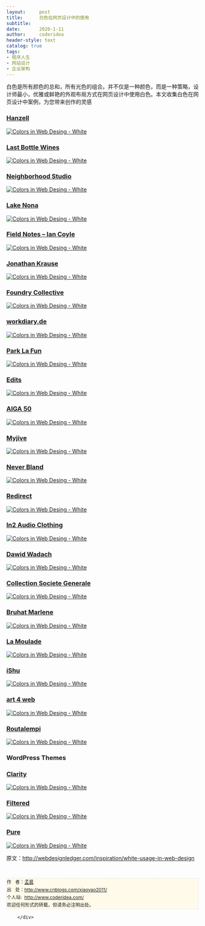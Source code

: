 ```yaml
---
layout:     post
title:      白色在网页设计中的使用
subtitle:   
date:       2020-1-11
author:     coderidea
header-style: text
catalog: true
tags:
- 程序人生
- 网站设计
- 企业架构
--- 
```

<div class="postBody">
			<div id="cnblogs_post_body" class="blogpost-body"><p><span><span class="goog-text-highlight">白色是所有颜色的总和，所有</span></span><a><span><span class="goog-text-highlight">光色的</span></span></a><span><span class="goog-text-highlight">组合</span><span class="goog-text-highlight">。</span><span>并不仅是一种颜色，而是一种策略，设计师最小，优雅或鲜艳的外观布局方式在网页设计中使用白色。本文收集白色在网页设计中案例，为您带来创作的灵感</span></span></p>
<h3><a href="http://www.hanzell.com/">Hanzell</a></h3>
<p><a href="http://www.hanzell.com/"><img class="aligncenter size-full wp-image-3448" src="http://webdesignledger.com/wp-content/uploads/2011/12/white01.jpg" alt="Colors in Web Desing - White" /></a></p>
<h3><a href="http://www.lastbottlewines.com/">Last Bottle Wines</a></h3>
<p><a href="http://www.lastbottlewines.com/"><img class="aligncenter size-full wp-image-3448" src="http://webdesignledger.com/wp-content/uploads/2011/12/white02.jpg" alt="Colors in Web Desing - White" /></a></p>
<h3><a href="http://www.neighborhood-studio.com/">Neighborhood Studio</a></h3>
<p><a href="http://www.neighborhood-studio.com/"><img class="aligncenter size-full wp-image-3448" src="http://webdesignledger.com/wp-content/uploads/2011/12/white03.jpg" alt="Colors in Web Desing - White" /></a></p>
<h3><a href="http://learnlakenona.com/">Lake Nona</a></h3>
<p><a href="http://learnlakenona.com/"><img class="aligncenter size-full wp-image-3448" src="http://webdesignledger.com/wp-content/uploads/2011/12/white04.jpg" alt="Colors in Web Desing - White" /></a></p>
<h3><a href="http://fieldnotes.iancoyle.com/">Field Notes – Ian Coyle</a></h3>
<p><a href="http://fieldnotes.iancoyle.com/"><img class="aligncenter size-full wp-image-3448" src="http://webdesignledger.com/wp-content/uploads/2011/12/white05.jpg" alt="Colors in Web Desing - White" /></a></p>
<h3><a href="http://www.jonathan-krause.de/">Jonathan Krause</a></h3>
<p><a href="http://www.jonathan-krause.de/"><img class="aligncenter size-full wp-image-3448" src="http://webdesignledger.com/wp-content/uploads/2011/12/white06.jpg" alt="Colors in Web Desing - White" /></a></p>
<h3><a href="http://www.foundrycollective.com/">Foundry Collective</a></h3>
<p><a href="http://www.foundrycollective.com/"><img class="aligncenter size-full wp-image-3448" src="http://webdesignledger.com/wp-content/uploads/2011/12/white07.jpg" alt="Colors in Web Desing - White" /></a></p>
<h3><a href="http://workdiary.de/">workdiary.de</a></h3>
<p><a href="http://workdiary.de/"><img class="aligncenter size-full wp-image-3448" src="http://webdesignledger.com/wp-content/uploads/2011/12/white08.jpg" alt="Colors in Web Desing - White" /></a></p>
<h3><a href="http://parklafun.com/">Park La Fun</a></h3>
<p><a href="http://parklafun.com/"><img class="aligncenter size-full wp-image-3448" src="http://webdesignledger.com/wp-content/uploads/2011/12/white09.jpg" alt="Colors in Web Desing - White" /></a></p>
<h3><a href="http://www.editsquarterly.com/">Edits</a></h3>
<p><a href="http://www.editsquarterly.com/"><img class="aligncenter size-full wp-image-3448" src="http://webdesignledger.com/wp-content/uploads/2011/12/white10.jpg" alt="Colors in Web Desing - White" /></a></p>
<h3><a href="http://50.aigadc.org/">AIGA 50</a></h3>
<p><a href="http://50.aigadc.org/"><img class="aligncenter size-full wp-image-3448" src="http://webdesignledger.com/wp-content/uploads/2011/12/white11.jpg" alt="Colors in Web Desing - White" /></a></p>
<h3><a href="http://www.myjive.com/">Myjive</a></h3>
<p><a href="http://www.myjive.com/"><img class="aligncenter size-full wp-image-3448" src="http://webdesignledger.com/wp-content/uploads/2011/12/white12.jpg" alt="Colors in Web Desing - White" /></a></p>
<h3><a href="http://neverbland.com/">Never Bland</a></h3>
<p><a href="http://neverbland.com/"><img class="aligncenter size-full wp-image-3448" src="http://webdesignledger.com/wp-content/uploads/2011/12/white13.jpg" alt="Colors in Web Desing - White" /></a></p>
<h3><a href="http://www.redirectdigital.com.br/">Redirect</a></h3>
<p><a href="http://www.redirectdigital.com.br/"><img class="aligncenter size-full wp-image-3448" src="http://webdesignledger.com/wp-content/uploads/2011/12/white14.jpg" alt="Colors in Web Desing - White" /></a></p>
<h3><a href="http://www.in2headphones.com/">In2 Audio Clothing</a></h3>
<p><a href="http://www.in2headphones.com/"><img class="aligncenter size-full wp-image-3448" src="http://webdesignledger.com/wp-content/uploads/2011/12/white15.jpg" alt="Colors in Web Desing - White" /></a></p>
<h3><a href="http://wadach.com/">Dawid Wadach</a></h3>
<p><a href="http://wadach.com/"><img class="aligncenter size-full wp-image-3448" src="http://webdesignledger.com/wp-content/uploads/2011/12/white16.jpg" alt="Colors in Web Desing - White" /></a></p>
<h3><a href="http://www.collectionsocietegenerale.com/en/">Collection Societe Generale</a></h3>
<p><a href="http://www.collectionsocietegenerale.com/en/"><img class="aligncenter size-full wp-image-3448" src="http://webdesignledger.com/wp-content/uploads/2011/12/white17.jpg" alt="Colors in Web Desing - White" /></a></p>
<h3><a href="http://www.marlene-portfolio.com/#news">Bruhat Marlene</a></h3>
<p><a href="http://www.marlene-portfolio.com/#news"><img class="aligncenter size-full wp-image-3448" src="http://webdesignledger.com/wp-content/uploads/2011/12/white18.jpg" alt="Colors in Web Desing - White" /></a></p>
<h3><a href="http://lamoulade.com/">La Moulade</a></h3>
<p><a href="http://lamoulade.com/"><img class="aligncenter size-full wp-image-3448" src="http://webdesignledger.com/wp-content/uploads/2011/12/white19.jpg" alt="Colors in Web Desing - White" /></a></p>
<h3><a href="http://www.ishuplus.com/IT.php">iShu</a></h3>
<p><a href="http://www.ishuplus.com/IT.php"><img class="aligncenter size-full wp-image-3448" src="http://webdesignledger.com/wp-content/uploads/2011/12/white20.jpg" alt="Colors in Web Desing - White" /></a></p>
<h3><a href="http://www.art4web.sk/en">art 4 web</a></h3>
<p><a href="http://www.art4web.sk/en"><img class="aligncenter size-full wp-image-3448" src="http://webdesignledger.com/wp-content/uploads/2011/12/white21.jpg" alt="Colors in Web Desing - White" /></a></p>
<h3><a href="http://www.routalempi.fi/">Routalempi</a></h3>
<p><a href="http://www.routalempi.fi/"><img class="aligncenter size-full wp-image-3448" src="http://webdesignledger.com/wp-content/uploads/2011/12/white22.jpg" alt="Colors in Web Desing - White" /></a></p>
<h3>WordPress Themes</h3>
<h3><a href="http://themetrust.com/themes/clarity">Clarity</a></h3>
<p><a href="http://themetrust.com/themes/clarity"><img class="aligncenter size-full wp-image-3448" src="http://webdesignledger.com/wp-content/uploads/2011/12/white23.jpg" alt="Colors in Web Desing - White" /></a></p>
<h3><a href="http://themetrust.com/themes/filtered">Filtered</a></h3>
<p><a href="http://themetrust.com/themes/filtered"><img class="aligncenter size-full wp-image-3448" src="http://webdesignledger.com/wp-content/uploads/2011/12/white24.jpg" alt="Colors in Web Desing - White" /></a></p>
<h3><a href="http://themetrust.com/themes/pure">Pure</a></h3>
<p><a href="http://themetrust.com/themes/pure"><img class="aligncenter size-full wp-image-3448" src="http://webdesignledger.com/wp-content/uploads/2011/12/white25.jpg" alt="Colors in Web Desing - White" /></a></p>
<p><span><span>原文：<a href="http://webdesignledger.com/inspiration/white-usage-in-web-design">http://webdesignledger.com/inspiration/white-usage-in-web-design</a></span></span></p>


<div id="ckepop"> </div>
<div>
<p id="PSignature" style="line-height:20px;background:#FFFAEA no-repeat 2% 50%;font-size:12px;border:#e0e0e0 1px dashed;">作   者：<a href="http://www.cnblogs.com/xiaoyao2011/">孟晨</a> <br /> 出   处：<a href="http://www.cnblogs.com/xiaoyao2011/">http://www.cnblogs.com/xiaoyao2011/</a> <br />个人站:  <a href="http://www.coderidea.com/">http://www.coderidea.com/</a><br />欢迎任何形式的转载，但请务必注明出处。</p>
</div></div><div id="MySignature"></div>
<div class="clear"></div>
<div id="blog_post_info_block">
<div id="BlogPostCategory"></div>
<div id="EntryTag"></div>
<div id="blog_post_info">
</div>
<div class="clear"></div>
<div id="post_next_prev"></div>
</div>


		</div>
